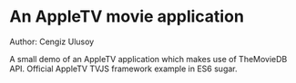 # An AppleTV movie application

Author: Cengiz Ulusoy

A small demo of an AppleTV application which makes use of TheMovieDB API. Official AppleTV TVJS framework example in ES6 sugar.
